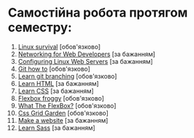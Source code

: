 # Самостійна робота протягом семестру:

1. [Linux survival](https://linuxsurvival.com/) [обов'язково]
2. [Networking for Web Developers](https://www.udacity.com/course/networking-for-web-developers--ud256) [за бажанням]
3. [Configuring Linux Web Servers](https://www.udacity.com/course/configuring-linux-web-servers--ud299) [за бажанням]
4. [Git how to](https://githowto.com/) [обов'язково]
5. [Learn git branching](https://learngitbranching.js.org/) [обов'язково]
6. [Learn HTML](https://www.codecademy.com/learn/learn-html) [за бажанням]
7. [Learn CSS](https://www.codecademy.com/learn/learn-css) [за бажанням]
8. [Flexbox froggy](https://flexboxfroggy.com/) [обов'язково]
9. [What The FlexBox?](https://flexbox.io/) [обов'язково]
10. [Css Grid Garden](https://cssgridgarden.com/) [обов'язково]
11. [Make a website](https://www.codecademy.com/learn/make-a-website) [за бажанням]
12. [Learn Sass](https://www.codecademy.com/learn/learn-sass) [за бажанням]
